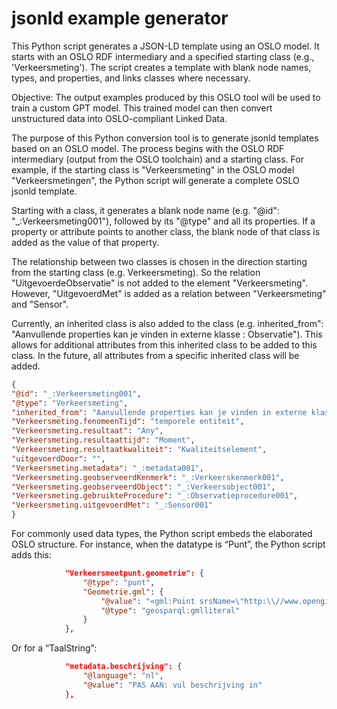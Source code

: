 # jsonld example generator

This Python script generates a JSON-LD template using an OSLO model. It starts with an OSLO RDF intermediary and a specified starting class (e.g., 'Verkeersmeting'). The script creates a template with blank node names, types, and properties, and links classes where necessary.

Objective: The output examples produced by this OSLO tool will be used to train a custom GPT model. This trained model can then convert unstructured data into OSLO-compliant Linked Data.


The purpose of this Python conversion tool is to generate jsonld templates based on an OSLO model. The process begins with the OSLO RDF intermediary (output from the OSLO toolchain) and a starting class. For example, if the starting class is "Verkeersmeting" in the OSLO model "Verkeersmetingen", the Python script will generate a complete OSLO jsonld template.

Starting with a class, it generates a blank node name (e.g. "@id": "_:Verkeersmeting001"), followed by its "@type" and all its properties. If a property or attribute points to another class, the blank node of that class is added as the value of that property.



The relationship between two classes is chosen in the direction starting from the starting class (e.g. Verkeersmeting). So the relation "UitgevoerdeObservatie" is not added to the element "Verkeersmeting". However, "UitgevoerdMet" is added as a relation between "Verkeersmeting" and "Sensor".

Currently, an inherited class is also added to the class (e.g. inherited_from": "Aanvullende properties kan je vinden in externe klasse : Observatie"). This allows for additional attributes from this inherited class to be added to this class. In the future, all attributes from a specific inherited class will be added.


```json
{
"@id": "_:Verkeersmeting001",
"@type": "Verkeersmeting",
"inherited_from": "Aanvullende properties kan je vinden in externe klasse : Observatie",
"Verkeersmeting.fenomeenTijd": "temporele entiteit",
"Verkeersmeting.resultaat": "Any",
"Verkeersmeting.resultaattijd": "Moment",
"Verkeersmeting.resultaatkwaliteit": "Kwaliteitselement",
"uitgevoerdDoor": "",
"Verkeersmeting.metadata": "_:metadata001",
"Verkeersmeting.geobserveerdKenmerk": "_:Verkeerskenmerk001",
"Verkeersmeting.geobserveerdObject": "_:Verkeersobject001",
"Verkeersmeting.gebruikteProcedure": "_:Observatieprocedure001",
"Verkeersmeting.uitgevoerdMet": "_:Sensor001"
}
```


For commonly used data types, the Python script embeds the elaborated OSLO structure. For instance, when the datatype is “Punt”, the Python script adds this:

```json
            "Verkeersmeetpunt.geometrie": {
                "@type": "punt",
                "Geometrie.gml": {
                    "@value": "<gml:Point srsName=\"http:\\//www.opengis.net/def/crs/EPSG/0/4326\"><gml:coordinates>  Vul in: Lat Lon </gml:coordinates><gml:Point>",
                    "@type": "geosparql:gmlliteral"
                }
            },
```
Or for a “TaalString”:
```json
            "metadata.beschrijving": {
                "@language": "nl",
                "@value": "PAS AAN: vul beschrijving in"
            },
```
